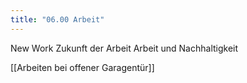 ```yaml
---
title: "06.00 Arbeit"
---
```


New Work
Zukunft der Arbeit
Arbeit und Nachhaltigkeit

[[Arbeiten bei offener Garagentür]]